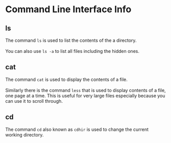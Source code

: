 # Command Line Interface Info

## ls
The command `ls` is used to list the contents of the a directory.<br><br>
You can also use `ls -a` to list all files including the hidden ones.

## cat
The command `cat` is used to display the contents of a file.<br><br>
Similarly there is the command `less` that is used to display contents of a file, one page at a time. This is useful for very large files especially because you can use it to scroll through.

## cd
The command `cd` also known as `cdhir` is used to change the current working directory.